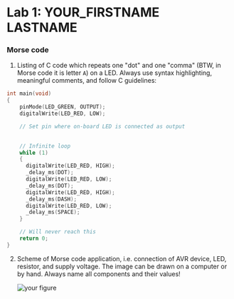 # Lab 1: YOUR_FIRSTNAME LASTNAME

### Morse code

1. Listing of C code which repeats one "dot" and one "comma" (BTW, in Morse code it is letter `A`) on a LED. Always use syntax highlighting, meaningful comments, and follow C guidelines:

```c
int main(void)
{ 
    pinMode(LED_GREEN, OUTPUT);
    digitalWrite(LED_RED, LOW);

    // Set pin where on-board LED is connected as output
    

    // Infinite loop
    while (1)
    {
      digitalWrite(LED_RED, HIGH);
      _delay_ms(DOT);
      digitalWrite(LED_RED, LOW);
      _delay_ms(DOT);
      digitalWrite(LED_RED, HIGH);
      _delay_ms(DASH);
      digitalWrite(LED_RED, LOW);
      _delay_ms(SPACE);
    }

    // Will never reach this
    return 0;
}
```

2. Scheme of Morse code application, i.e. connection of AVR device, LED, resistor, and supply voltage. The image can be drawn on a computer or by hand. Always name all components and their values!

   ![your figure]()
